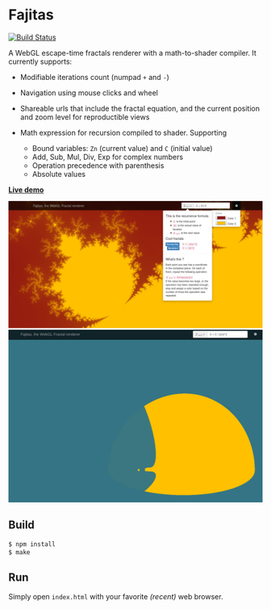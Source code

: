 # Fajitas

[![Build Status](https://travis-ci.org/titouanc/fajitas.svg?branch=master)](https://travis-ci.org/titouanc/fajitas)

A WebGL escape-time fractals renderer with a math-to-shader compiler.
It currently supports:

* Modifiable iterations count (numpad `+` and `-`)
* Navigation using mouse clicks and wheel
* Shareable urls that include the fractal equation, and the current position and zoom level for reproductible views
* Math expression for recursion compiled to shader. Supporting
    
    * Bound variables: `Zn` (current value) and `C` (initial value)
    * Add, Sub, Mul, Div, Exp for complex numbers
    * Operation precedence with parenthesis
    * Absolute values

**[Live demo](http://ititou.be/)**

![screenshot](screenshots/screenshot.png)
![screenshot2](screenshots/screenshot2.png)

## Build

    $ npm install
    $ make

## Run

Simply open `index.html` with your favorite *(recent)* web browser.
